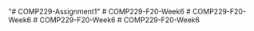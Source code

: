 "# COMP229-Assignment1" 
#   C O M P 2 2 9 - F 2 0 - W e e k 6  
 #   C O M P 2 2 9 - F 2 0 - W e e k 6  
 #   C O M P 2 2 9 - F 2 0 - W e e k 6  
 #   C O M P 2 2 9 - F 2 0 - W e e k 6  
 